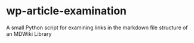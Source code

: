 # wp-article-examination
A small Python script for examining links in the markdown file structure of an MDWiki Library

